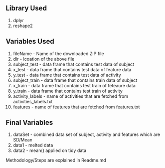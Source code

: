 ## Library Used

1. dplyr
2. reshape2

## Variables Used

1. fileName  - Name of the downloaded ZIP file
2. dir - lcoation of the above file
3. subject_test - data frame that contains test data of subject
4. x_test - data frame that contains test data of feature data
5. y_test - data frame that contains test data of activity
6. subject_train - data frame that contains train data of subject
7. x_train - data frame that contains test train of feteaure data
8. y_train -  data frame that contains test train of activity
9. activity_labels - name of activities that are fetched from activities_labels.txt
10. features - name of features that are fetched from features.txt


## Final Variables

1. dataSet - combined data set of subject, activity and features which are SD/Mean
2. data1 - melted data
3. data2 - mean() applied on tidy data

Methodology/Steps are explained in Readme.md
